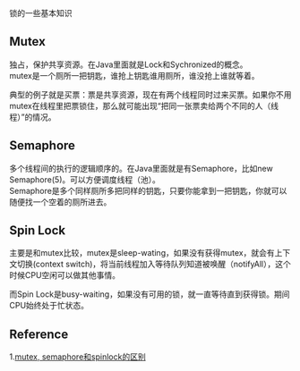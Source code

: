 锁的一些基本知识

Mutex
-------
独占，保护共享资源。在Java里面就是Lock和Sychronized的概念。     
mutex是一个厕所一把钥匙，谁抢上钥匙谁用厕所，谁没抢上谁就等着。  

典型的例子就是买票：票是共享资源，现在有两个线程同时过来买票。如果你不用mutex在线程里把票锁住，那么就可能出现“把同一张票卖给两个不同的人（线程）”的情况。 

Semaphore
-----------
多个线程间的执行的逻辑顺序的。在Java里面就是有Semaphore，比如new Semaphore(5)。可以方便调度线程（池）。    
Semaphore是多个同样厕所多把同样的钥匙，只要你能拿到一把钥匙，你就可以随便找一个空着的厕所进去。


Spin Lock
----------
主要是和mutex比较，mutex是sleep-wating，如果没有获得mutex，就会有上下文切换(context switch)，将当前线程加入等待队列知道被唤醒（notifyAll），这个时候CPU空闲可以做其他事情。  

而Spin Lock是busy-waiting，如果没有可用的锁，就一直等待直到获得锁。期间CPU始终处于忙状态。


Reference
---------
1.[mutex, semaphore和spinlock的区别](https://blog.csdn.net/yuxinghai2008/article/details/80409803)  
